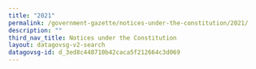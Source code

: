 ```yaml
---
title: "2021"
permalink: /government-gazette/notices-under-the-constitution/2021/
description: ""
third_nav_title: Notices under the Constitution
layout: datagovsg-v2-search
datagovsg-id: d_3ed8c448710b42caca5f212664c3d069
---
```

